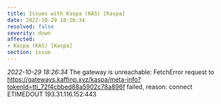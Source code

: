 ```yaml
---
title: Issues with Kaspa (KAS) [Kaspa]
date: 2022-10-29 18:26:34
resolved: false
severity: down
affected:
- Kaspa (KAS) [Kaspa]
section: issue
---
```


*2022-10-29 18:26:34* The gateway is unreachable: FetchError request to https://gateways.kaffinp.xyz/kaspa/meta-info?tokenId=tti_72f4cbbed88a5902c78a896f failed, reason: connect ETIMEDOUT 193.31.116.152:443